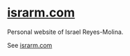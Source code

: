 # [israrm.com](https://www.israrm.com/)

Personal website of Israel Reyes-Molina.

See [israrm.com](https://israrmwebsite.pages.dev//)

